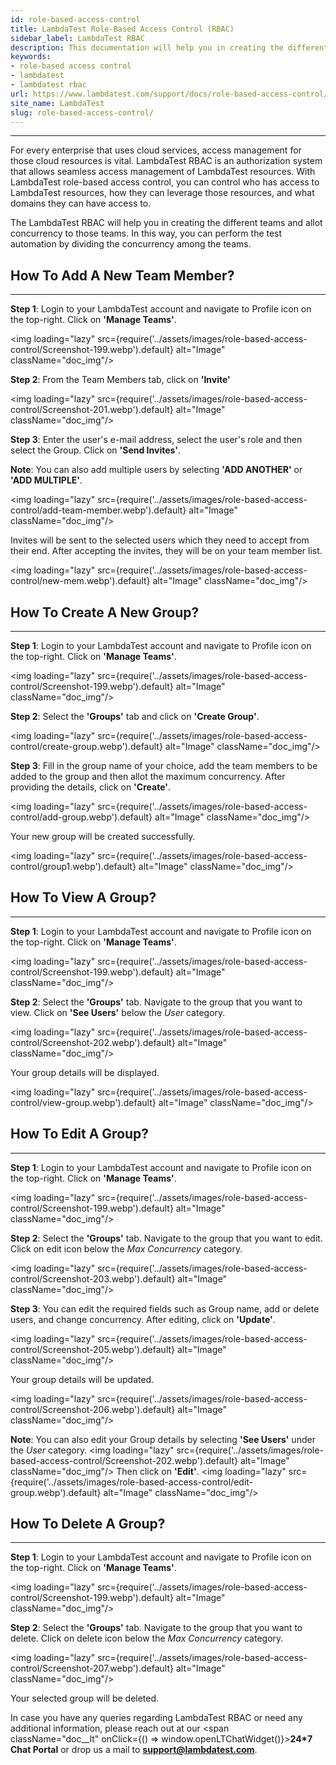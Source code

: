 ```yaml
---
id: role-based-access-control
title: LambdaTest Role-Based Access Control (RBAC)
sidebar_label: LambdaTest RBAC
description: This documentation will help you in creating the different teams and allot concurrency to those teams to perform test automation easily.
keywords:
- role-based access control 
- lambdatest
- lambdatest rbac
url: https://www.lambdatest.com/support/docs/role-based-access-control/
site_name: LambdaTest
slug: role-based-access-control/
---
```

***

For every enterprise that uses cloud services, access management for those cloud resources is vital. LambdaTest RBAC is an authorization system that allows seamless access management of LambdaTest resources. With LambdaTest role-based access control, you can control who has access to LambdaTest resources, how they can leverage those resources, and what domains they can have access to.

The LambdaTest RBAC will help you in creating the different teams and allot concurrency to those teams. In this way, you can perform the test automation by dividing the concurrency among the teams.


## How To Add A New Team Member?

* * *

**Step 1**: Login to your LambdaTest account and navigate to Profile icon on the top-right. Click on **'Manage Teams'**.

<img loading="lazy" src={require('../assets/images/role-based-access-control/Screenshot-199.webp').default} alt="Image"  className="doc_img"/>

**Step 2**: From the Team Members tab, click on **'Invite'**

<img loading="lazy" src={require('../assets/images/role-based-access-control/Screenshot-201.webp').default} alt="Image"  className="doc_img"/>

**Step 3**: Enter the user's e-mail address, select the user's role and then select the Group. Click on **'Send Invites'**.

>
**Note**: You can also add multiple users by selecting **'ADD ANOTHER'** or **'ADD MULTIPLE'**.


<img loading="lazy" src={require('../assets/images/role-based-access-control/add-team-member.webp').default} alt="Image"  className="doc_img"/>

Invites will be sent to the selected users which they need to accept from their end. After accepting the invites, they will be on your team member list.

<img loading="lazy" src={require('../assets/images/role-based-access-control/new-mem.webp').default} alt="Image"  className="doc_img"/>

## How To Create A New Group?

* * *

**Step 1**: Login to your LambdaTest account and navigate to Profile icon on the top-right. Click on **'Manage Teams'**.

<img loading="lazy" src={require('../assets/images/role-based-access-control/Screenshot-199.webp').default} alt="Image"  className="doc_img"/>

**Step 2**: Select the **'Groups'** tab and click on **'Create Group'**.

<img loading="lazy" src={require('../assets/images/role-based-access-control/create-group.webp').default} alt="Image"  className="doc_img"/>

**Step 3**: Fill in the group name of your choice, add the team members to be added to the group and then allot the maximum concurrency. After providing the details, click on **'Create'**.

<img loading="lazy" src={require('../assets/images/role-based-access-control/add-group.webp').default} alt="Image"  className="doc_img"/> 

Your new group will be created successfully. 

<img loading="lazy" src={require('../assets/images/role-based-access-control/group1.webp').default} alt="Image"  className="doc_img"/>

## How To View A Group?

* * *

**Step 1**: Login to your LambdaTest account and navigate to Profile icon on the top-right. Click on **'Manage Teams'**.

<img loading="lazy" src={require('../assets/images/role-based-access-control/Screenshot-199.webp').default} alt="Image"  className="doc_img"/>

**Step 2**: Select the **'Groups'** tab. Navigate to the group that you want to view. Click on **'See Users'** below the _User_ category.

<img loading="lazy" src={require('../assets/images/role-based-access-control/Screenshot-202.webp').default} alt="Image"  className="doc_img"/> 

Your group details will be displayed. 

<img loading="lazy" src={require('../assets/images/role-based-access-control/view-group.webp').default} alt="Image"  className="doc_img"/>

## How To Edit A Group?

* * *

**Step 1**: Login to your LambdaTest account and navigate to Profile icon on the top-right. Click on **'Manage Teams'**.

<img loading="lazy" src={require('../assets/images/role-based-access-control/Screenshot-199.webp').default} alt="Image"  className="doc_img"/>

**Step 2**: Select the **'Groups'** tab. Navigate to the group that you want to edit. Click on edit icon below the _Max Concurrency_ category.

<img loading="lazy" src={require('../assets/images/role-based-access-control/Screenshot-203.webp').default} alt="Image"  className="doc_img"/>

**Step 3**: You can edit the required fields such as Group name, add or delete users, and change concurrency. After editing, click on **'Update'**. 

<img loading="lazy" src={require('../assets/images/role-based-access-control/Screenshot-205.webp').default} alt="Image"  className="doc_img"/> 

Your group details will be updated. 

<img loading="lazy" src={require('../assets/images/role-based-access-control/Screenshot-206.webp').default} alt="Image"  className="doc_img"/>

>
**Note**: You can also edit your Group details by selecting **'See Users'** under the _User_ category.
<img loading="lazy" src={require('../assets/images/role-based-access-control/Screenshot-202.webp').default} alt="Image"  className="doc_img"/>
Then click on **'Edit'**.
<img loading="lazy" src={require('../assets/images/role-based-access-control/edit-group.webp').default} alt="Image"  className="doc_img"/>


## How To Delete A Group?

* * *

**Step 1**: Login to your LambdaTest account and navigate to Profile icon on the top-right. Click on **'Manage Teams'**.

<img loading="lazy" src={require('../assets/images/role-based-access-control/Screenshot-199.webp').default} alt="Image"  className="doc_img"/>

**Step 2**: Select the **'Groups'** tab. Navigate to the group that you want to delete. Click on delete icon below the _Max Concurrency_ category.

<img loading="lazy" src={require('../assets/images/role-based-access-control/Screenshot-207.webp').default} alt="Image"  className="doc_img"/>

 Your selected group will be deleted.

>
In case you have any queries regarding LambdaTest RBAC or need any additional information, please reach out at our <span className="doc__lt" onClick={() => window.openLTChatWidget()}>**24*7 Chat Portal**</span> or drop us a mail to [**support@lambdatest.com**](mailto:support@lambdatest.com).
